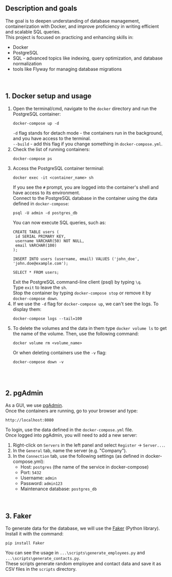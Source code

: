 ## Description and goals
The goal is to deepen understanding of database management, containerization with Docker, and improve proficiency in writing efficient and scalable SQL queries.\
This project is focused on practicing and enhancing skills in:
* Docker
* PostgreSQL
* SQL - advanced topics like indexing, query optimization, and database normalization
* tools like Flyway for managing database migrations
</br></br></br>

## 1. Docker setup and usage
1. Open the terminal/cmd, navigate to the `docker` directory and run the PostgreSQL container:
   ```
   docker-compose up -d
   ```
   `-d` flag stands for detach mode - the containers run in the background, and you have access to the terminal.\
   `--build` - add this flag if you change something in `docker-compose.yml`.
2. Check the list of running containers:
   ```
   docker-compose ps
   ```
3. Access the PostgreSQL container terminal:
   ```
   docker exec -it <container_name> sh
   ```
   If you see the `#` prompt, you are logged into the container's shell and have access to its environment.\
   Connect to the PostgreSQL database in the container using the data defined in `docker-compose`:
   ```
   psql -U admin -d postgres_db
   ```
   You can now execute SQL queries, such as:
   ```
   CREATE TABLE users (
    id SERIAL PRIMARY KEY,
    username VARCHAR(50) NOT NULL,
    email VARCHAR(100)
   );

   INSERT INTO users (username, email) VALUES ('john_doe', 'john.doe@example.com');

   SELECT * FROM users;
   ```
   Exit the PostgreSQL command-line client (psql) by typing `\q`.\
   Type `exit` to leave the `sh`.\
   Stop the container by typing `docker-compose stop` or remove it by `docker-compose down`.
5. If we use the `-d` flag for `docker-compose up`, we can't see the logs. To display them:
   ```
   docker-compose logs --tail=100
   ```   
7. To delete the volumes and the data in them type `docker volume ls` to get the name of the volume. Then, use the following command:
   ```
   docker volume rm <volume_name>
   ```
   Or when deleting containers use the `-v` flag:
   ```
   docker-compose down -v
   ```
</br></br>

## 2. pgAdmin
As a GUI, we use [pgAdmin](https://www.pgadmin.org).\
Once the containers are running, go to your browser and type:
```
http://localhost:8080
```
To login, use the data defined in the `docker-compose.yml` file.\
Once logged into pgAdmin, you will need to add a new server:
1. Right-click on `Servers` in the left panel and select `Register` → `Server...`.
2. In the `General` tab, name the server (e.g. "Company").
3. In the `Connection` tab, use the following settings (as defined in docker-compose.yml):
   - Host: `postgres` (the name of the service in docker-compose)
   - Port: `5432`
   - Username: `admin`
   - Password: `admin123`
   - Maintenance database: `postgres_db`
</br></br></br>

## 3. Faker
To generate data for the database, we will use the [Faker](https://pypi.org/project/Faker) (Python library). Install it with the command:
```
pip install Faker
```
You can see the usage in `...\scripts\generate_employees.py` and `...\scripts\generate_contacts.py`.\
These scripts generate random employee and contact data and save it as CSV files in the `scripts` directory.
